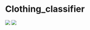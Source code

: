 # Clothing_classifier


![](https://github.com/aldanajd/Clothing_classifier/blob/main/images/cf.png)
![](https://github.com/aldanajd/Clothing_classifier/blob/main/images/hp_accuracy.png)
